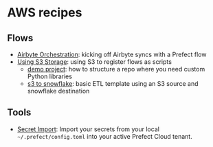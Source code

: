 # AWS recipes

## Flows
- [Airbyte Orchestration](flows/airbyte-orchestration): kicking off Airbyte syncs with a Prefect flow
- [Using S3 Storage](flows/s3-storage): using S3 to register flows as scripts 
    - [demo project](flows/s3-storage/demo-project):  how to structure a repo where you need custom Python libraries
    - [s3 to snowflake](flows/s3-storage/s3-to-snowflake): basic ETL template using an S3 source and snowflake destination


## Tools
- [Secret Import](tools/import-secrets-to-cloud/): Import your secrets from your local `~/.prefect/config.toml` into your active Prefect Cloud tenant.